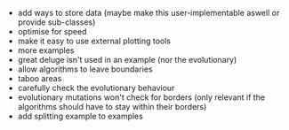 - add ways to store data (maybe make this user-implementable aswell or provide sub-classes)
- optimise for speed  
- make it easy to use external plotting tools  
- more examples  
- great deluge isn't used in an example (nor the evolutionary)  
- allow algorithms to leave boundaries  
- taboo areas  
- carefully check the evolutionary behaviour  
- evolutionary mutations won't check for borders (only relevant if the algorithms should have to stay within their borders)  
- add splitting example to examples

